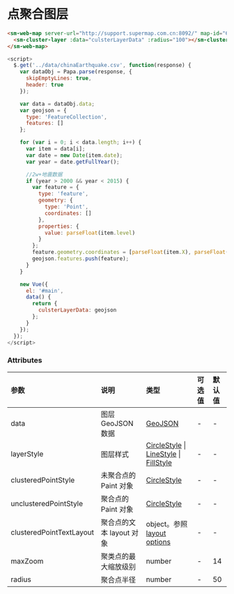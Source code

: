 # 点聚合图层

<sm-iframe src="http://iclient.supermap.io/examples/component/components_cluster_vue.html"></sm-iframe>

```html
<sm-web-map server-url="http://support.supermap.com.cn:8092/" map-id="676816598">
  <sm-cluster-layer :data="culsterLayerData" :radius="100"></sm-cluster-layer>
</sm-web-map>
```

```js
<script>
  $.get('../data/chinaEarthquake.csv', function(response) {
    var dataObj = Papa.parse(response, {
      skipEmptyLines: true,
      header: true
    });

    var data = dataObj.data;
    var geojson = {
      type: 'FeatureCollection',
      features: []
    };

    for (var i = 0; i < data.length; i++) {
      var item = data[i];
      var date = new Date(item.date);
      var year = date.getFullYear();

      //2w+地震数据
      if (year > 2000 && year < 2015) {
        var feature = {
          type: 'feature',
          geometry: {
            type: 'Point',
            coordinates: []
          },
          properties: {
            value: parseFloat(item.level)
          }
        };
        feature.geometry.coordinates = [parseFloat(item.X), parseFloat(item.Y)];
        geojson.features.push(feature);
      }
    }

    new Vue({
      el: '#main',
      data() {
        return {
          culsterLayerData: geojson
        };
      }
    });
  });
</script>
```

### Attributes

| 参数                     | 说明                     | 类型                                                                                                                                                                                          | 可选值 | 默认值 |
| :----------------------- | :----------------------- | :-------------------------------------------------------------------------------------------------------------------------------------------------------------------------------------------- | :----- | :----- |
| data                     | 图层 GeoJSON 数据        | [GeoJSON](https://geojson.org/)                                                                                                                                                               | -      | -      |
| layerStyle               | 图层样式                 | [CircleStyle](/zh/api/common-types/common-types.md#circlestyle) \| [LineStyle](/zh/api/common-types/common-types.md#linestyle) \| [FillStyle](/zh/api/common-types/common-types.md#fillstyle) | -      | -      |
| clusteredPointStyle      | 未聚合点的 Paint 对象    | [CircleStyle](/zh/api/common-types/common-types.md#circlestyle)                                                                                                                               | -      | -      |
| unclusteredPointStyle    | 聚合点的 Paint 对象      | [CircleStyle](/zh/api/common-types/common-types.md#circlestyle)                                                                                                                               | -      | -      |
| clusteredPointTextLayout | 聚合点的文本 layout 对象 | object。参照 [layout options](https://docs.mapbox.com/mapbox-gl-js/style-spec/#layout-property)                                                                                               | -      | -      |
| maxZoom                  | 聚类点的最大缩放级别     | number                                                                                                                                                                                        | -      | 14     |
| radius                   | 聚合点半径               | number                                                                                                                                                                                        | -      | 50     |
